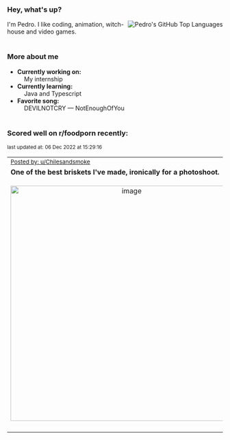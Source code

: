 ### Hey, what's up?
<img align="right" alt="Pedro's GitHub Top Languages" src="https://github-readme-stats.vercel.app/api/top-langs/?username=PedrosUsername&exclude_repo=HW2&layout=compact" />

I'm Pedro. I like coding, animation, witch-house and video games.<br><br>

### More about me
- **Currently working on:**  
&nbsp;&nbsp;&nbsp;&nbsp;My internship
- **Currently learning:**  
&nbsp;&nbsp;&nbsp;&nbsp;Java and Typescript
- **Favorite song:**  
&nbsp;&nbsp;&nbsp;&nbsp;DEVILNOTCRY — NotEnoughOfYou<br><br>

### Scored well on r/foodporn recently:

<p align="left"><sub>last updated at: 06 Dec 2022 at 15:29:16</sub></p>

|   |
| --- |
| <sub>[Posted by: u/Chilesandsmoke][source]</sub> |
| **One of the best briskets I've made, ironically for a photoshoot.** | 
|<p align="center"> <img alt="image" src="https://i.redd.it/fgoa7wjpfw3a1.jpg" width="550" /> </p>|
|   |

  



  
  
  
[linkedin]: https://linkedin.com/in/pedro-h-r-gomes-8a487b14a/
[gmail]: mailto:pilique11@gmail.com
[source]: https://reddit.com/r/FoodPorn/comments/zccfw9/one_of_the_best_briskets_ive_made_ironically_for/
[redditAPI]: https://www.reddit.com/dev/api/